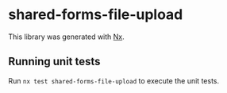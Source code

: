 # shared-forms-file-upload

This library was generated with [Nx](https://nx.dev).

## Running unit tests

Run `nx test shared-forms-file-upload` to execute the unit tests.
